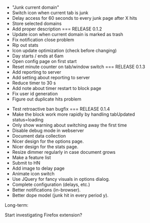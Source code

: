  + "Junk current domain"
 + Switch icon when current tab is junk
 + Delay access for 60 seconds to every junk page after X hits
 + Store selected domains
 + Add proper description
 === RELEASE 0.1.2
 + Update icon when current domain is marked as trash
 + Fix notification close problem
 + Rip out stats
 + Icon update optimization (check before changing)
 + Day starts / ends at 6am
 + Open config page on first start
 + Reset minute counter on tab/window switch
 === RELEASE 0.1.3
 + Add reporting to server
 + Add setting about reporting to server
 + Reduce timer to 30 s
 + Add note about timer restart to block page
 + Fix user id generation
 + Figure out duplicate hits problem
 - Test retroactive ban bugfix
 === RELEASE 0.1.4
 - Make the block work more rapidly by handling tabUpdated status=loading
 - Only show warning about switching away the first time
 - Disable debug mode in webserver
 - Document data collection
 - Nicer design for the options page.
 - Nicer design for the stats page.
 - Resize dimmer regularly in case document grows
 - Make a feature list
 - Submit to HN
 - Add image to delay page
 - Animate icon switch
 - Use JQuery for fancy visuals in options dialog.
 - Complete configuration (delays, etc.)
 - Better notifications (in-browser).
 - Better dope model (junk hit in every period y).

Long-term:

Start investigating Firefox extension?
